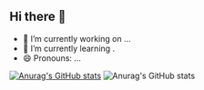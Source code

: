 ## Hi there 👋

- 🔭 I’m currently working on ...
- 🌱 I’m currently learning .
- 😄 Pronouns: ...

[![Anurag's GitHub stats](https://github-readme-stats.vercel.app/api?username=Guilherme1080)](https://github.com/anuraghazra/github-readme-stats)
![Anurag's GitHub stats](https://github-readme-stats.vercel.app/api?username=Guilherme1080&show_icons=true)
 
